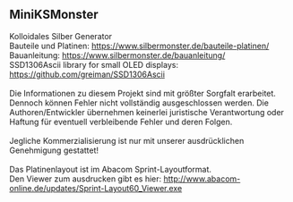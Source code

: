 ## **MiniKSMonster**
Kolloidales Silber Generator</br>
Bauteile und Platinen: https://www.silbermonster.de/bauteile-platinen/</br>
Bauanleitung: https://www.silbermonster.de/bauanleitung/</br>
SSD1306Ascii library for small OLED displays: https://github.com/greiman/SSD1306Ascii</br>
</br>
Die Informationen zu diesem Projekt sind mit größter Sorgfalt erarbeitet. Dennoch können Fehler nicht vollständig ausgeschlossen werden. Die Authoren/Entwickler übernehmen keinerlei juristische Verantwortung oder Haftung für eventuell verbleibende Fehler und deren Folgen.</br>
</br>
Jegliche Kommerzialisierung ist nur mit unserer ausdrücklichen Genehmigung gestattet!</br>
</br>
Das Platinenlayout ist im Abacom Sprint-Layoutformat.</br>
Den Viewer zum ausdrucken gibt es hier: http://www.abacom-online.de/updates/Sprint-Layout60_Viewer.exe